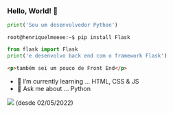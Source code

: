 ### Hello, World! 👋

 ```python
 print('Sou um desenvolvedor Python')
 ```
 
 ```console
 root@henriquelmeeee:~$ pip install Flask
 ```
 
 ```python
 from flask import Flask
 print('e desenvolvo back end com o framework Flask')
 ```
 
 ```html
 <p>também sei um pouco de Front End</p>
 ```
 
  - 🌱 I’m currently learning ... HTML, CSS & JS
  - 💬 Ask me about ... Python



![](https://komarev.com/ghpvc/?username=henriquelmeeee) (desde 02/05/2022)
<!--
**henriquelmeeee/henriquelmeeee** is a ✨ _special_ ✨ repository because its `README.md` (this file) appears on your GitHub profile.

Here are some ideas to get you started:

- 🔭 I’m currently working on ...
- 🌱 I’m currently learning ...
- 👯 I’m looking to collaborate on ...
- 🤔 I’m looking for help with ...
- 💬 Ask me about ...
- 📫 How to reach me: ...
- 😄 Pronouns: ...
- ⚡ Fun fact: ...
-->
